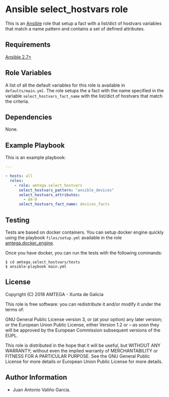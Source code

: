 # Ansible select_hostvars role

This is an [Ansible](http://www.ansible.com) role that setup a fact with a list/dict of hostvars variables that match a name pattern and contains a set of defined attributes.

## Requirements

[Ansible 2.7+](http://docs.ansible.com/ansible/latest/intro_installation.html)

## Role Variables

A list of all the default variables for this role is available in `defaults/main.yml`. The role setups the a fact with the name specified in the variable `select_hostvars_fact_name` with the list/dict of hostvars that match the criteria.

## Dependencies

None.

## Example Playbook

This is an example playbook:

```yaml
---

- hosts: all
  roles:
    - role: amtega.select_hostvars
      select_hostvars_pattern: "ansible_devices"
      select_hostvars_attributes:
        - dm-0
      select_hostvars_fact_name: devices_facts
```

## Testing

Tests are based on docker containers. You can setup docker engine quickly using the playbook `files/setup.yml` available in the role [amtega.docker_engine](https://galaxy.ansible.com/amtega/docker_engine).

Once you have docker, you can run the tests with the following commands:

```shell
$ cd amtega.select_hostvars/tests
$ ansible-playbook main.yml
```

## License

Copyright (C) 2018 AMTEGA - Xunta de Galicia

This role is free software: you can redistribute it and/or modify it under the terms of:

GNU General Public License version 3, or (at your option) any later version; or the European Union Public License, either Version 1.2 or – as soon they will be approved by the European Commission ­subsequent versions of the EUPL.

This role is distributed in the hope that it will be useful, but WITHOUT ANY WARRANTY; without even the implied warranty of MERCHANTABILITY or FITNESS FOR A PARTICULAR PURPOSE.  See the GNU General Public License for more details or European Union Public License for more details.

## Author Information

- Juan Antonio Valiño García.
